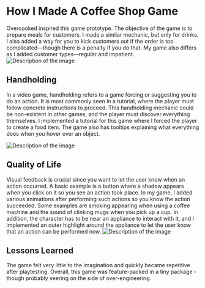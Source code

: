 # How I Made A Coffee Shop Game

Overcooked inspired this game prototype. The objective of the game is to prepare meals for customers. I made a similar mechanic, but only for drinks. I also added a way for you to kick customers out if the order is too complicated—though there is a penalty if you do that. My game also differs as I added customer types—regular and impatient.
![Description of the image](/Coffee-1.jpg)
## Handholding
In a video game, handholding refers to a game forcing or suggesting you to do an action. It is most commonly seen in a tutorial, where the player must follow concrete instructions to proceed. This handholding mechanic could be non-existent in other games, and the player must discover everything themselves. I implemented a tutorial for this game where I forced the player to create a food item. The game also has tooltips explaining what everything does when you hover over an object.

![Description of the image](/Coffee-2.jpg)
## Quality of Life
Visual feedback is crucial since you want to let the user know when an action occurred. A basic example is a button where a shadow appears when you click on it so you see an action took place. In my game, I added various animations after performing such actions so you know the action succeeded. Some examples are smoking appearing when using a coffee machine and the sound of clinking mugs when you pick up a cup. In addition, the character has to be near an appliance to interact with it, and I implemented an outer highlight around the appliance to let the user know that an action can be performed now.
![Description of the image](/Coffee-3.jpg)
## Lessons Learned
The game felt very little to the imagination and quickly became repetitive after playtesting. Overall, this game was feature-packed in a tiny package - though probably veering on the side of over-engineering.

